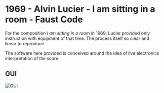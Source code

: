 # 1969 - Alvin Lucier - I am sitting in a room - Faust Code

For the composition *I am sitting in a room* in 1969, Lucier provided only
instruction with equipment of that time. The process itself so clear and linear
to reproduce.

The software here provided is conceived around the idea of live electronics
interpretation of the score.

## GUI

![GUI](https://raw.githubusercontent.com/s-e-a-m/fc1969lais/master/resources/GUI.png)
